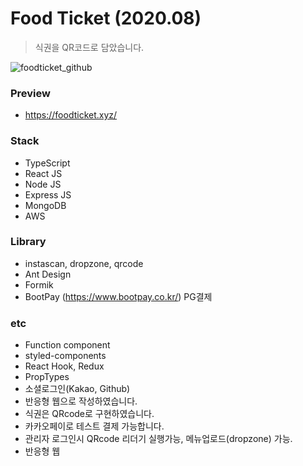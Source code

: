 # Food Ticket (2020.08)
> 식권을 QR코드로 담았습니다.

![foodticket_github](https://user-images.githubusercontent.com/43352126/99451381-76699a00-2965-11eb-907a-82ec504122bc.png)

### Preview
-   https://foodticket.xyz/

### Stack
-   TypeScript
-   React JS
-   Node JS
-   Express JS
-   MongoDB
-   AWS

### Library
-   instascan, dropzone, qrcode
-   Ant Design
-   Formik
-   BootPay (https://www.bootpay.co.kr/) PG결제

### etc
-   Function component
-   styled-components
-   React Hook, Redux
-   PropTypes
-   소셜로그인(Kakao, Github)
-   반응형 웹으로 작성하였습니다.
-   식권은 QRcode로 구현하였습니다.
-   카카오페이로 테스트 결제 가능합니다.
-   관리자 로그인시 QRcode 리더기 실행가능, 메뉴업로드(dropzone) 가능.
-   반응형 웹
